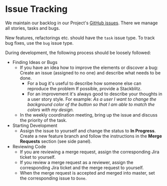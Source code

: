 # Issue Tracking

We maintain our backlog in our Project's [GitHub issues](https://github.com/inovex/elements/issues). There we manage all stories, tasks and bugs.

New features, refactorings etc. should have the `task` issue type. To track bug fixes, use the `bug` issue type.

During development, the following process should be loosely followed:

- Finding Ideas or Bugs
  - If you have an idea how to improve the elements or discover a bug: Create an issue (assigned to no one) and describe what needs to be done.
    - For a bug it's useful to describe how someone else can reproduce the problem If possible, provide a Stackblitz.
    - For an improvement it's always good to describe your thoughts in a user story style. For example: *As a user I want to change the background color of the button so that I am able to match the colors with my design.*
  - In the weekly coordination meeting, bring up the issue and discuss the priority of the task.
- Starting Development
  - Assign the issue to yourself and change the status to **In Progress**. Create a new feature branch and follow the instructions in the **Merge Requests** section (see side panel).
- Reviewing Code
  - If you are reviewing a merge request, assign the corresponding Jira ticket to yourself.
  - If you review a merge request as a reviewer, assign the corresponding Jira ticket and the merge request to yourself.
  - When the merge request is accepted and merged into master, set the corresponding issue to `Done`.
